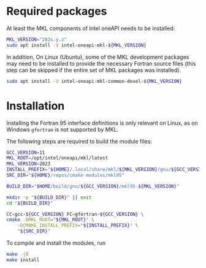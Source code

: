 

# Required packages

At least the MKL components of Intel oneAPI needs to be installed:

```bash
MKL_VERSION="202x.y.z"
sudo apt install -V intel-oneapi-mkl-${MKL_VERSION}
```

In addition,
On Linux (Ubuntu), some of the MKL development packages may need to be installed 
to provide the necessary Fortran source files (this step can be skipped
if the entire set of MKL packages was installed).

```bash
sudo apt install -V intel-oneapi-mkl-common-devel-${MKL_VERSION}
```

# Installation

Installing the Fortran 95 interface definitions is only relevant
on Linux, as on Windows `gfortran` is not supported by MKL.

The following steps are required to build the module files:

```bash
GCC_VERSION=11
MKL_ROOT=/opt/intel/oneapi/mkl/latest
MKL_VERSION=2023
INSTALL_PREFIX="${HOME}/.local/share/mkl/${MKL_VERSION}/gnu/${GCC_VERSION}/"
SRC_DIR="${HOME}/repos/cmake-modules/mkl95"

BUILD_DIR="$HOME/build/gnu/${GCC_VERSION}/mkl95-${MKL_VERSION}"

mkdir -p "${BUILD_DIR}" || exit
cd "${BUILD_DIR}"

CC=gcc-${GCC_VERSION} FC=gfortran-${GCC_VERSION} \
cmake -DMKL_ROOT="${MKL_ROOT}" \
    -DCMAKE_INSTALL_PREFIX="${INSTALL_PREFIX}" \
    "${SRC_DIR}"
```

To compile and install the modules, run
```bash
make -j8
make install
```
